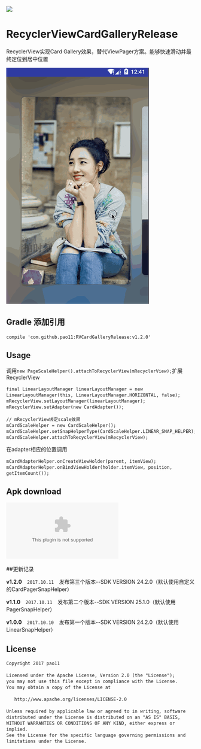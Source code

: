 [![](https://jitpack.io/v/pao11/RVCardGalleryRelease.svg)](https://jitpack.io/#pao11/RVCardGalleryRelease)

# RecyclerViewCardGalleryRelease

RecyclerView实现Card Gallery效果，替代ViewPager方案。能够快速滑动并最终定位到居中位置

![RecyclerViewCardGallery.gif](https://github.com/pao11/RVCardGalleryRelease/blob/master/art/RecyclerViewCardGallery_blur.gif)

## Gradle 添加引用
```
compile 'com.github.pao11:RVCardGalleryRelease:v1.2.0' 
```

## Usage

调用`new PageScaleHelper().attachToRecyclerView(mRecyclerView);`扩展RecyclerView
```
final LinearLayoutManager linearLayoutManager = new LinearLayoutManager(this, LinearLayoutManager.HORIZONTAL, false);
mRecyclerView.setLayoutManager(linearLayoutManager);
mRecyclerView.setAdapter(new CardAdapter());

// mRecyclerView绑定scale效果
mCardScaleHelper = new CardScaleHelper();
mCardScaleHelper.setSnapHelperType(CardScaleHelper.LINEAR_SNAP_HELPER);
mCardScaleHelper.attachToRecyclerView(mRecyclerView);
```

在adapter相应的位置调用
```
mCardAdapterHelper.onCreateViewHolder(parent, itemView);
mCardAdapterHelper.onBindViewHolder(holder.itemView, position, getItemCount());
```

## Apk download
![app_debug.apk](https://github.com/pao11/RVCardGalleryRelease/blob/master/art/app-debug.apk?raw=true)


##更新记录


 **v1.2.0**　`2017.10.11`　发布第三个版本--SDK VERSION 24.2.0（默认使用自定义的CardPagerSnapHelper）
 
 **v1.1.0**　`2017.10.11`　发布第二个版本--SDK VERSION 25.1.0（默认使用PagerSnapHelper）
 
 **v1.0.0**　`2017.10.10`　发布第一个版本--SDK VERSION 24.2.0（默认使用LinearSnapHelper）
 

## License

```
Copyright 2017 pao11

Licensed under the Apache License, Version 2.0 (the "License");
you may not use this file except in compliance with the License.
You may obtain a copy of the License at

   http://www.apache.org/licenses/LICENSE-2.0

Unless required by applicable law or agreed to in writing, software
distributed under the License is distributed on an "AS IS" BASIS,
WITHOUT WARRANTIES OR CONDITIONS OF ANY KIND, either express or implied.
See the License for the specific language governing permissions and
limitations under the License.
```
